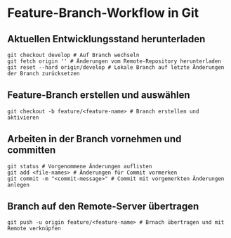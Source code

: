 # Feature-Branch-Workflow in Git

## Aktuellen Entwicklungsstand herunterladen  
```
git checkout develop # Auf Branch wechseln
git fetch origin '' # Änderungen vom Remote-Repository herunterladen
git reset --hard origin/develop # Lokale Branch auf letzte Änderungen der Branch zurücksetzen
```

## Feature-Branch erstellen und auswählen
```
git checkout -b feature/<feature-name> # Branch erstellen und aktivieren
```

## Arbeiten in der Branch vornehmen und committen
```
git status # Vorgenommene Änderungen auflisten
git add <file-names> # Änderungen für Commit vormerken
git commit -m "<commit-message>" # Commit mit vorgemerkten Änderungen anlegen
```

## Branch auf den Remote-Server übertragen
```
git push -u origin feature/<feature-name> # Brnach übertragen und mit Remote verknüpfen
```
